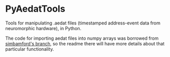 # PyAedatTools
Tools for manipulating .aedat files (timestamped address-event data from neuromorphic hardware), in Python.

The code for importing aedat files into numpy arrays was borrowed from [simbamford's branch](https://github.com/simbamford/AedatTools), so the readme there will have more details about that particular functionality.
